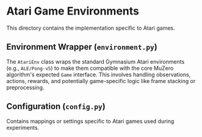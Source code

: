 # Atari Game Environments

This directory contains the implementation specific to Atari games.

## Environment Wrapper (`environment.py`)

The `AtariEnv` class wraps the standard Gymnasium Atari environments (e.g., `ALE/Pong-v5`) to make them compatible with the core MuZero algorithm's expected `Game` interface. This involves handling observations, actions, rewards, and potentially game-specific logic like frame stacking or preprocessing.

## Configuration (`config.py`)
Contains mappings or settings specific to Atari games used during experiments.